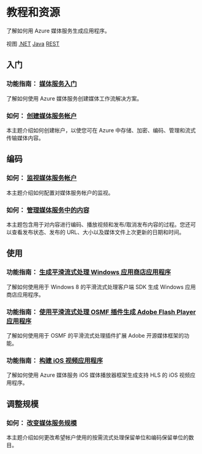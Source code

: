 <properties 
  pageTitle="媒体服务资源-Java - Azure 微软云"
  metakeywords="" 
  description="" 
  services="" 
  documentationCenter="media-services-resources-java" 
  authors="" 
  manager="Tiffena" 
  editor="EricChen"/>
<tags ms.service=""
    ms.date=""
    wacn.date=""
    />

<h1 id="menu-media-services-resources">教程和资源</h1>
<p>了解如何用 Azure 媒体服务生成应用程序。</p>
<div>视图 <a href="/develop/media-services/resources/">.NET</a> <a href="/develop/media-services/resources-java/">Java</a> <a href="/develop/media-services/resources-rest/">REST</a></div>
<h2 id="header-0"><a id="get-started"></a>入门</h2>
<h3>功能指南： <a href="/documentation/articles/media-services-java-how-to-use/">媒体服务入门</a></h3>
<p>了解如何使用 Azure 媒体服务创建媒体工作流解决方案。</p>
<h3>如何： <a href="/documentation/articles/media-services-create-account/">创建媒体服务帐户</a></h3>
<p>本主题介绍如何创建帐户，以使您可在 Azure 中存储、加密、编码、管理和流式传输媒体内容。</p>
<h2 id="header-1">编码</h2>
<h3>如何： <a href="/documentation/articles/media-services-monitor-services-account/">监视媒体服务帐户</a></h3>
<p>本主题介绍如何配置对媒体服务帐户的监视。</p>
<h3>如何： <a href="/documentation/articles/media-services-manage-content/">管理媒体服务中的内容</a></h3>
<p>本主题包含用于对内容进行编码、播放视频和发布/取消发布内容的过程。您还可以查看发布状态、发布的 URL、大小以及媒体文件上次更新的日期和时间。</p>
<h2 id="header-2">使用</h2>
<h3>功能指南： <a href="/documentation/articles/media-services-build-smooth-streaming-apps/">生成平滑流式处理 Windows 应用商店应用程序</a></h3>
<p>了解如何使用用于 Windows 8 的平滑流式处理客户端 SDK 生成 Windows 应用商店应用程序。</p>
<h3>功能指南： <a href="/documentation/articles/media-services-use-osmf-smooth-streaming-client-plugin/">使用平滑流式处理 OSMF 插件生成 Adobe Flash Player 应用程序</a></h3>
<p>了解如何使用用于 OSMF 的平滑流式处理插件扩展 Adobe 开源媒体框架的功能。</p>
<h3>功能指南： <a href="/documentation/articles/media-services-use-ios-media-player-framework/">构建 iOS 视频应用程序</a></h3>
<p>了解如何使用 Azure 媒体服务 iOS 媒体播放器框架生成支持 HLS 的 iOS 视频应用程序。</p>
<h2 id="header-3">调整规模</h2>
<h3>如何： <a href="/documentation/articles/media-services-how-to-scale/">改变媒体服务规模</a></h3>
<p>本主题介绍如何更改希望帐户使用的按需流式处理保留单位和编码保留单位的数目。</p>
